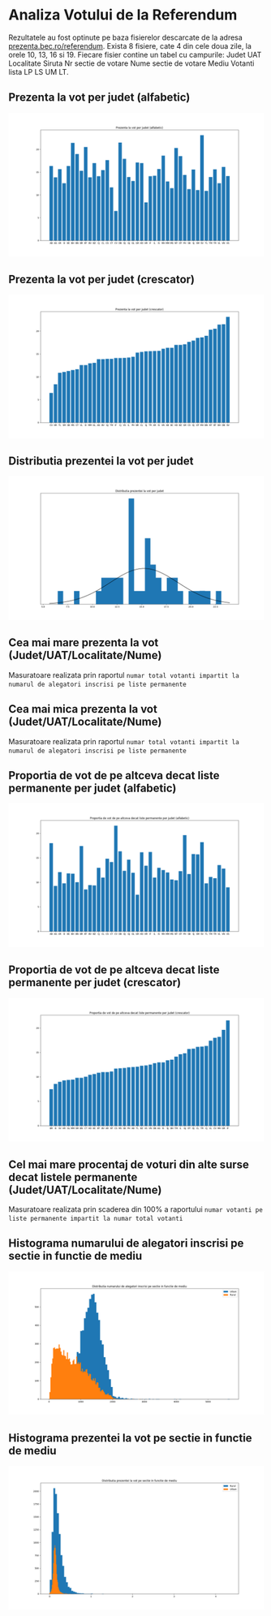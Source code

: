 # Analiza Votului de la Referendum
Rezultatele au fost optinute pe baza fisierelor descarcate de la adresa [prezenta.bec.ro/referendum](prezenta.bec.ro/referendum). Exista 8 fisiere, cate 4 din cele doua zile, la orele 10, 13, 16 si 19. Fiecare fisier contine un tabel cu campurile: Judet	UAT	Localitate	Siruta	Nr sectie de votare	Nume sectie de votare	Mediu	Votanti lista	LP	LS	UM	LT.


## Prezenta la vot per judet (alfabetic)
![](https://github.com/paubric/python-referendum-analysis/blob/master/Prezenta_alfabetic.png)
## Prezenta la vot per judet (crescator)
![](https://github.com/paubric/python-referendum-analysis/blob/master/Prezenta_crescator.png)
## Distributia prezentei la vot per judet
![](https://github.com/paubric/python-referendum-analysis/blob/master/Prezenta_distributie.png)
## Cea mai mare prezenta la vot (Judet/UAT/Localitate/Nume)
Masuratoare realizata prin raportul `numar total votanti impartit la numarul de alegatori inscrisi pe liste permanente`
## Cea mai mica prezenta la vot (Judet/UAT/Localitate/Nume)
Masuratoare realizata prin raportul `numar total votanti impartit la numarul de alegatori inscrisi pe liste permanente`
## Proportia de vot de pe altceva decat liste permanente per judet (alfabetic)
![](https://github.com/paubric/python-referendum-analysis/blob/master/Suplimentare_alfabetic.png)
## Proportia de vot de pe altceva decat liste permanente per judet (crescator)
![](https://github.com/paubric/python-referendum-analysis/blob/master/Suplimentare_crescator.png)
## Cel mai mare procentaj de voturi din alte surse decat listele permanente (Judet/UAT/Localitate/Nume)
Masuratoare realizata prin scaderea din 100% a raportului `numar votanti pe liste permanente impartit la numar total votanti`
## Histograma numarului de alegatori inscrisi pe sectie in functie de mediu
![](https://github.com/paubric/python-referendum-analysis/blob/master/Inscrisi_mediu.png)
## Histograma prezentei la vot pe sectie in functie de mediu
![](https://github.com/paubric/python-referendum-analysis/blob/master/Prezenta_mediu.png)
